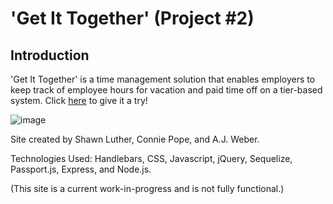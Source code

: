 # 'Get It Together' (Project #2)

<!-- ![[file://gtmfs01/TAS/GTM%20QuickShare%20Sources/gtm-quickshare/assets/home/images/Carousel/Cloud.png](https://github.com/IAmShawn98/gtm-quickshare/blob/master/assets/home/images/readme/documentation-explanation/appPreview.gif?raw=true)][preview]

[preview]: https://github.com/IAmShawn98/gtm-quickshare/blob/master/assets/home/images/readme/documentation-explanation/appPreview.gif?raw=true "Logo Title Text 2" -->

## Introduction
'Get It Together' is a time management solution that enables employers to 
keep track of employee hours for vacation and paid time off on 
a tier-based system. Click <a href="https://stormy-taiga-41863.herokuapp.com/">here</a> to give 
it a try!

![image](https://user-images.githubusercontent.com/47279070/63378568-7cd32580-c360-11e9-8a41-a9a4c92262ff.png)

Site created by Shawn Luther, Connie Pope, and A.J. Weber.

Technologies Used: Handlebars, CSS, Javascript, jQuery, Sequelize, Passport.js, Express, and Node.js.

(This site is a current work-in-progress and is not fully functional.)
